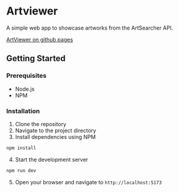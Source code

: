 # Artviewer

A simple web app to showcase artworks from the ArtSearcher API.

[ArtViewer on github pages](https://enkdr.github.io/artviewer/)

## Getting Started

### Prerequisites

-   Node.js
-   NPM

### Installation

1. Clone the repository
2. Navigate to the project directory
3. Install dependencies using NPM

```bash
npm install
```

4. Start the development server

```bash
npm run dev
```

5. Open your browser and navigate to `http://localhost:5173`
